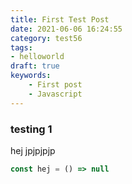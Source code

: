 ```yaml
---
title: First Test Post
date: 2021-06-06 16:24:55
category: test56
tags: 
- helloworld
draft: true
keywords:
    - First post
    - Javascript
---
```


### testing 1
hej jpjpjpjp

```javascript
const hej = () => null

```

